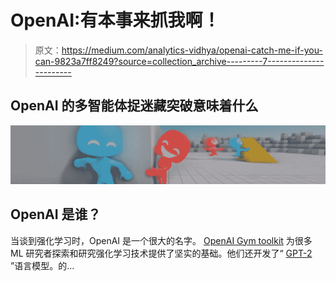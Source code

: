 # OpenAI:有本事来抓我啊！

> 原文：<https://medium.com/analytics-vidhya/openai-catch-me-if-you-can-9823a7ff8249?source=collection_archive---------7----------------------->

## OpenAI 的多智能体捉迷藏突破意味着什么

![](img/cc0abf8cf5d8d410aba496706933d8b9.png)

## OpenAI 是谁？

当谈到强化学习时，OpenAI 是一个很大的名字。 [OpenAI Gym toolkit](https://gym.openai.com/) 为很多 ML 研究者探索和研究强化学习技术提供了坚实的基础。他们还开发了“ [GPT-2](https://openai.com/blog/better-language-models/) ”语言模型。的…
